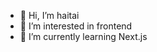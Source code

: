 - 👋 Hi, I’m haitai
- 👀 I’m interested in frontend
- 🌱 I’m currently learning Next.js

<!---
haitai2023/haitai2023 is a ✨ special ✨ repository because its `README.md` (this file) appears on your GitHub profile.
You can click the Preview link to take a look at your changes.
--->
